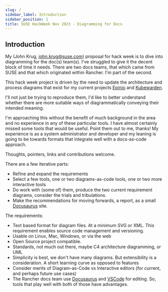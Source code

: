 ```yaml
---
slug: /
sidebar_label: Introduction
sidebar_position: 1
title: SUSE HackWeek Nov 2023 - Diagramming for Docs
---
```


## Introduction

My (John Krug, john.krug@suse.com) proposal for hack week is to dive into
diagramming for the doc(s) team(s).
I've struggled to give it the decent block of time it needs.
There are two docs teams, that which came from SUSE and that which originated within Rancher.
I'm part of the second.

This hack week project is driven by the need to update the architecture and process diagrams that exist for my current projects [Epinio](https://epinio.io) and [Kubewarden](https://kubewarden.io).

I'll not just be trying to reproduce them, I'd like to better understand whether there are more suitable ways of diagrammatically conveying their intended meaning.

I'm approaching this without the benefit of much background in the area and no experience in any of these particular tools.
I have almost certainly missed some tools that would be useful.
Point them out to me, thanks!
My experience is as a system administrator and developer and my leaning is going to be towards formats that integrate well with a docs-as-code approach.

Thoughts, pointers, links and contributions welcome.

There are a few iterative parts:

- Refine and expand the requirements
- Select a few tools, one or two diagrams-as-code tools, one or two more interactive tools
- Do work with (some of) them, produce the two current requirement diagrams, consider the trials and tribulations.
- Make the recommendations for moving forwards, a report, as a small [Docusaurus](https://main--chipper-kheer-a572a0.netlify.app/) site.

The requirements:

- Text based format for diagram files.
At a minimum SVG or XML.
This requirement enables source code management and versioning.
- Usable on Linux, Mac, Windows, or via the web
- Open Source project compatible.
- Standards, not much out there, maybe C4 architecture diagramming, or UML
- Simplicity is best, we don't have many diagrams. But extensibility is a consideration.
A short learning curve as opposed to features
- Consider merits of Diagram-as-Code vs Interactive editors (for current, and perhaps future use cases)
- The Rancher docs team use [Docusaurus](https://docusaurus.io)
and [VSCode](https://code.visualstudio.com) for editing.
So, tools that play well with both of those have advantages.
